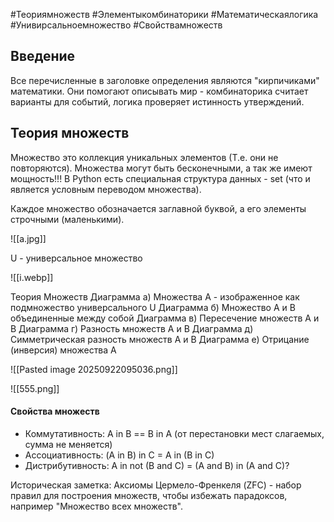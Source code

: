 #Теориямножеств #Элементыкомбинаторики #Математическаялогика #Унивирсальноемножество #Свойствамножеств 
## Введение

Все перечисленные в заголовке определения являются "кирпичиками" математики. Они помогают описывать мир - комбинаторика считает варианты для событий, логика проверяет истинность утверждений. 

## Теория множеств

Множество это коллекция уникальных элементов (Т.е. они не повторяются). Множества могут быть бесконечными, а так же имеют мощность!!!
В Python есть специальная структура данных - set (что и является условным переводом множества). 

Каждое множество обозначается заглавной буквой, а его элементы строчными (маленькими). 

![[a.jpg]]

U - универсальное множество

 ![[i.webp]]
 
 Теория Множеств
 Диаграмма а) Множества А - изображенное как подмножество универсального U
 Диаграмма б) Множество А и B объединенные между собой 
 Диаграмма в) Пересечение множеств А и B 
 Диаграмма г) Разность множеств А и B 
 Диаграмма д) Симметрическая разность множеств А и B
 Диаграмма е) Отрицание (инверсия) множества А 
 
![[Pasted image 20250922095036.png]]


![[555.png]]

#### Свойства множеств

- Коммутативность: A in B == B in A (от перестановки мест слагаемых, сумма не меняется)
- Ассоциативность: (A in B) in C = A in (B in C)
- Дистрибутивность: A in not (B and C) = (A and B) in (A and C)?

Историческая заметка: Аксиомы Цермело-Френкеля (ZFC) - набор правил для построения множеств, чтобы избежать парадоксов, например "Множество всех множеств". 